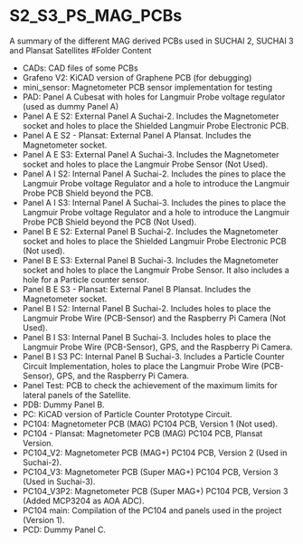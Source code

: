 # S2_S3_PS_MAG_PCBs
A summary of the different MAG derived PCBs used in SUCHAI 2, SUCHAI 3 and Plansat Satellites
#Folder Content

- CADs: CAD files of some PCBs
- Grafeno V2: KiCAD version of Graphene PCB (for debugging)
- mini_sensor: Magnetometer PCB sensor implementation for testing
- PAD: Panel A Cubesat with holes for Langmuir Probe voltage regulator (used as dummy Panel A)
- Panel A E S2: External Panel A Suchai-2. Includes the Magnetometer socket and holes to place the Shielded Langmuir Probe Electronic PCB.
- Panel A E S2 - Plansat: External Panel A Plansat. Includes the Magnetometer socket.
- Panel A E S3: External Panel A Suchai-3. Includes the Magnetometer socket and holes to place the Langmuir Probe Sensor (Not Used).
- Panel A I S2: Internal Panel A Suchai-2. Includes the pines to place the Langmuir Probe voltage Regulator and a hole to introduce the Langmuir Probe PCB Shield beyond the PCB.
- Panel A I S3: Internal Panel A Suchai-3. Includes the pines to place the Langmuir Probe voltage Regulator and a hole to introduce the Langmuir Probe PCB Shield beyond the PCB (Not Used).
- Panel B E S2: External Panel B Suchai-2. Includes the Magnetometer socket and holes to place the Shielded Langmuir Probe Electronic PCB (Not used).
- Panel B E S3: External Panel B Suchai-3. Includes the Magnetometer socket and holes to place the Langmuir Probe Sensor. It also includes a hole for a Particle counter sensor.
- Panel B E S3 - Plansat: External Panel B Plansat. Includes the Magnetometer socket.
- Panel B I S2: Internal Panel B Suchai-2. Includes holes to place the Langmuir Probe Wire (PCB-Sensor) and the Raspberry Pi Camera (Not Used).
- Panel B I S3: Internal Panel B Suchai-3. Includes holes to place the Langmuir Probe Wire (PCB-Sensor), GPS, and the Raspberry Pi Camera.
- Panel B I S3 PC: Internal Panel B Suchai-3. Includes a Particle Counter Circuit Implementation, holes to place the Langmuir Probe Wire (PCB-Sensor), GPS, and the Raspberry Pi Camera.
- Panel Test: PCB to check the achievement of the maximum limits for lateral panels of the Satellite.
- PDB: Dummy Panel B.
- PC: KiCAD version of Particle Counter Prototype Circuit.
- PC104: Magnetometer PCB (MAG) PC104 PCB, Version 1 (Not used).
- PC104 - Plansat: Magnetometer PCB (MAG) PC104 PCB, Plansat Version.
- PC104_V2: Magnetometer PCB (MAG+) PC104 PCB, Version 2 (Used in Suchai-2).
- PC104_V3: Magnetometer PCB (Super MAG+) PC104 PCB, Version 3 (Used in Suchai-3).
- PC104_V3P2: Magnetometer PCB (Super MAG+) PC104 PCB, Version 3 (Added MCP3204 as AOA ADC).
- PC104 main: Compilation of the PC104 and panels used in the project (Version 1).
- PCD: Dummy Panel C.
